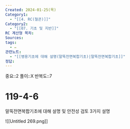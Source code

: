 ```yaml
---
Created: 2024-01-25(목)
Category1:
  - "[[4. RC(철콘)]]"
Category2:
  - "[[07. 기초 및 지반]]"
RC 계산형 목차: 
Sources: 
tags:
  - ✏️
관련노트:
  - "[[병용기초에 대해 설명(말뚝전면복합기초)|말뚝전면복합기초]]"
정답: 
---
```

중요::2
풀이::X
반복도::7
#  119-4-6


말뚝전면복합기초에 대해 설명 및 안전성 검토 3가지 설명

![[Untitled 269.png]]